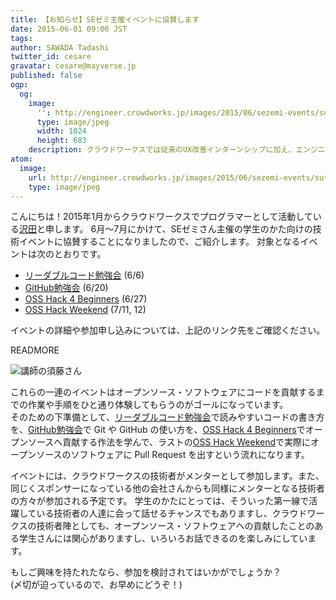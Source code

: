 ```yaml
---
title: 【お知らせ】SEゼミ主催イベントに協賛します
date: 2015-06-01 09:00 JST
tags:
author: SAWADA Tadashi
twitter_id: cesare
gravatar: cesare@mayverse.jp
published: false
ogp:
  og:
    image:
      '': http://engineer.crowdworks.jp/images/2015/06/sezemi-events/suto-san.jpg
      type: image/jpeg
      width: 1024
      height: 683
    description: クラウドワークスでは従来のUX改善インターンシップに加え、エンジニア向けの短期インターンシップを開催します。
atom:
  image:
    url: http://engineer.crowdworks.jp/images/2015/06/sezemi-events/suto-san.png
    type: image/jpeg
---
```


こんにちは！2015年1月からクラウドワークスでプログラマーとして活動している[沢田](https://github.com/cesare)と申します。
6月〜7月にかけて、SEゼミさん主催の学生のかた向けの技術イベントに協賛することになりましたので、ご紹介します。
対象となるイベントは次のとおりです。

* [リーダブルコード勉強会](http://www.seplus.jp/sezemi/) (6/6)
* [GitHub勉強会](http://www.seplus.jp/sezemi/github) (6/20)
* [OSS Hack 4 Beginners](http://www.seplus.jp/sezemi/4beginners) (6/27)
* [OSS Hack Weekend](http://www.seplus.jp/sezemi/ohw) (7/11, 12)

イベントの詳細や参加申し込みについては、上記のリンク先をご確認ください。

READMORE

![講師の須藤さん](2015/06/sezemi-events/suto-san.jpg)

これらの一連のイベントはオープンソース・ソフトウェアにコードを貢献するまでの作業や手順をひと通り体験してもらうのがゴールになっています。  
そのための下準備として、[リーダブルコード勉強会](http://www.seplus.jp/sezemi/)で読みやすいコードの書き方を、[GitHub勉強会](http://www.seplus.jp/sezemi/github)で Git や GitHub の使い方を、[OSS Hack 4 Beginners](http://www.seplus.jp/sezemi/4beginners)でオープンソースへ貢献する作法を学んで、ラストの[OSS Hack Weekend](http://www.seplus.jp/sezemi/ohw)で実際にオープンソースのソフトウェアに Pull Request を出すという流れになります。

イベントには、クラウドワークスの技術者がメンターとして参加します。また、同じくスポンサーになっている他の会社さんからも同様にメンターとなる技術者の方々が参加される予定です。
学生のかたにとっては、そういった第一線で活躍している技術者の人達に会って話せるチャンスでもありますし、クラウドワークスの技術者陣としても、オープンソース・ソフトウェアへの貢献したことのある学生さんには関心がありますし、いろいろお話できるのを楽しみにしています。

もしご興味を持たれたなら、参加を検討されてはいかがでしょうか？  
(〆切が迫っているので、お早めにどうぞ！)
